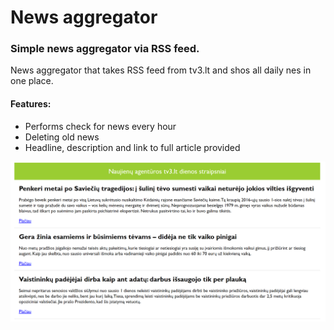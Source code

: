 # News aggregator

### Simple news aggregator via RSS feed.

News aggregator that takes RSS feed from tv3.lt and shos all daily nes in one place.

#### Features:
- Performs check for news every hour
- Deleting old news
- Headline, description and link to full article provided


![Screenshot](./img/screen.PNG)



